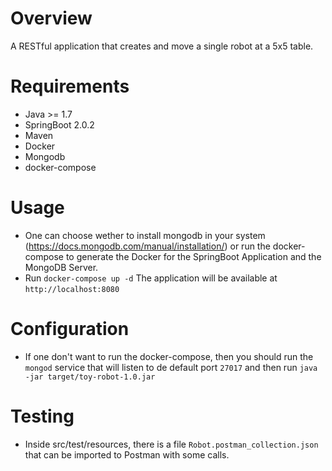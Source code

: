 # Overview

A RESTful application that creates and move a single robot at a 5x5 table.

# Requirements
  * Java >= 1.7
  * SpringBoot 2.0.2
  * Maven
  * Docker
  * Mongodb
  * docker-compose

# Usage
  * One can choose wether to install mongodb in your system (https://docs.mongodb.com/manual/installation/) or run the docker-compose to generate the Docker for the SpringBoot Application and the MongoDB Server.
  * Run `docker-compose up -d`
  The application will be available at `http://localhost:8080`
  
# Configuration
  * If one don't want to run the docker-compose, then you should run the `mongod` service that will listen to de default port `27017` and then run `java -jar target/toy-robot-1.0.jar`

# Testing
 * Inside src/test/resources, there is a file `Robot.postman_collection.json` that can be imported to Postman with some calls.
